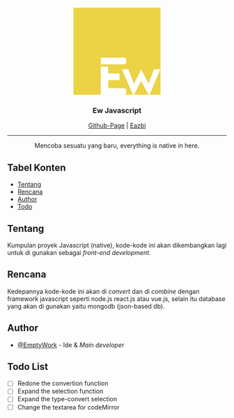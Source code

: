<p align="center">
  <a href="" rel="noopener">
 <img width=200px height=200px src="./images/ew-js.png" alt="Project logo"></a>
</p>

<h3 align="center">Ew Javascript</h3>

<div align="center">

[Github-Page](https://emptywork.github.io/ew-javascript/) |
[Eazbi](http://eazbi.rf.gd)

</div>

---

<p align="center"> Mencoba sesuatu yang baru, everything is native in here.
    <br> 
</p>

## Tabel Konten

- [Tentang](#about)
- [Rencana](#rencana)
- [Author](#author)
- [Todo](#author)

## Tentang <a name = "tentang"></a>

Kumpulan proyek Javascript (native), kode-kode ini akan dikembangkan lagi untuk di gunakan sebagai <i>front-end development</i>.

## Rencana <a name = "rencana"></a>

Kedepannya kode-kode ini akan di <i>convert</i> dan di <i>combine</i> dengan framework javascript seperti node.js react.js atau vue.js, selain itu database yang akan di gunakan yaitu mongodb (json-based db).

## Author <a name = "author"></a>

- [@EmptyWork](https://github.com/emptywork) - Ide & <i>Main developer</i>

## Todo List <a name = "todo"></a>
- [ ] Redone the convertion function
- [ ] Expand the selection function
- [ ] Expand the type-convert selection
- [ ] Change the textarea for codeMirror